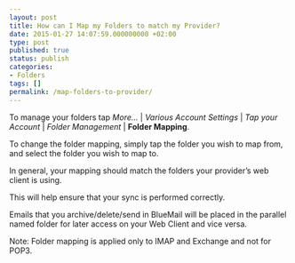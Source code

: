 ```yaml
---
layout: post
title: How can I Map my Folders to match my Provider?
date: 2015-01-27 14:07:59.000000000 +02:00
type: post
published: true
status: publish
categories:
- Folders
tags: []
permalink: /map-folders-to-provider/
---
```


To manage your folders tap *More...* \| *Various Account Settings* \| *Tap your Account* \| *Folder Management* \| **Folder Mapping**.

To change the folder mapping, simply tap the folder you wish to map from, and select the folder you wish to map to.

In general, your mapping should match the folders your provider’s web client is using.

This will help ensure that your sync is performed correctly.

Emails that you archive/delete/send in BlueMail will be placed in the parallel named folder for later access on your Web Client and vice versa.

Note: Folder mapping is applied only to IMAP and Exchange and not for POP3.